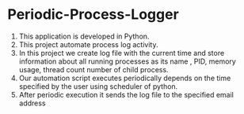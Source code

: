 # Periodic-Process-Logger

1. This application is developed in Python.
2. This project automate process log activity.
3. In this project we create log file with the current time and store information about all running processes as its name , PID, memory usage, thread count number of child process.
4. Our automation script executes periodically depends on the time specified by the user using scheduler of python.
5. After periodic execution it sends the log file to the specified email address
